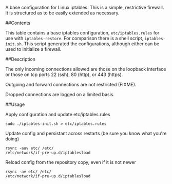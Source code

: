 A base configuration for Linux iptables. This is a simple, restrictive firewall.
It is structured as to be easily extended as necessary.

##Contents

This table contains a base iptables configuration, `etc/iptables.rules` for use
with `iptables-restore`. For comparison there is a shell script,
`iptables-init.sh`. This script generated the configurations, although either
can be used to initialize a firewall.

##Description

The only incoming connections allowed are those on the loopback interface or
those on tcp ports 22 (ssh), 80 (http), or 443 (https).

Outgoing and forward connections are not restricted (FIXME).

Dropped connections are logged on a limited basis.

##Usage

Apply configuration and update etc/iptables.rules

    sudo ./iptables-init.sh > etc/iptables.rules

Update config and persistant across restarts (be sure you know what you're doing)

    rsync -auv etc/ /etc/
    /etc/network/if-pre-up.d/iptablesload

Reload config from the repository copy, even if it is not newer

    rsync -av etc/ /etc/
    /etc/network/if-pre-up.d/iptablesload
